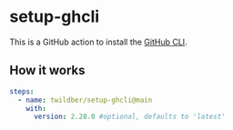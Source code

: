 # setup-ghcli

This is a GitHub action to install the [GitHub CLI](https://cli.github.com/).

## How it works

```yaml
steps:
  - name: twildber/setup-ghcli@main
    with:
      version: 2.28.0 #optional, defaults to 'latest'
```
